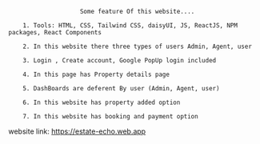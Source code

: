 
                        Some feature Of this website....
        
        1. Tools: HTML, CSS, Tailwind CSS, daisyUI, JS, ReactJS, NPM packages, React Components

        2. In this website there three types of users Admin, Agent, user

        3. Login , Create account, Google PopUp login included

        4. In this page has Property details page

        5. DashBoards are deferent By user (Admin, Agent, user)
        
        6. In this website has property added option

        7. In this website has booking and payment option


website link: https://estate-echo.web.app